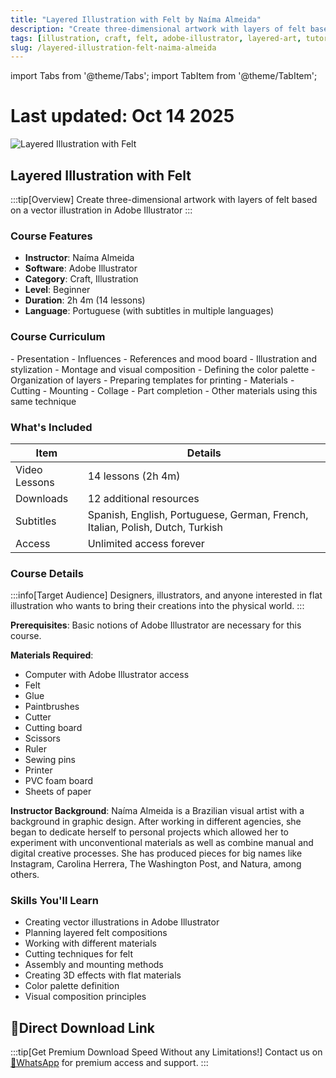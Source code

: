 ```yaml
---
title: "Layered Illustration with Felt by Naíma Almeida"
description: "Create three-dimensional artwork with layers of felt based on a vector illustration in Adobe Illustrator"
tags: [illustration, craft, felt, adobe-illustrator, layered-art, tutorial]
slug: /layered-illustration-felt-naima-almeida
---
```


import Tabs from '@theme/Tabs';
import TabItem from '@theme/TabItem';

# Last updated: Oct 14 2025

![Layered Illustration with Felt](https://imgproxy.domestika.org/unsafe/rt:fill/f:webp/s:480:270/plain/src://course-covers/000/002/246/2246-original.jpg?1629900643)

## Layered Illustration with Felt

:::tip[Overview]
Create three-dimensional artwork with layers of felt based on a vector illustration in Adobe Illustrator
:::

### Course Features
- **Instructor**: Naíma Almeida
- **Software**: Adobe Illustrator
- **Category**: Craft, Illustration
- **Level**: Beginner
- **Duration**: 2h 4m (14 lessons)
- **Language**: Portuguese (with subtitles in multiple languages)

### Course Curriculum

<Tabs>
<TabItem value="unit1" label="U1: Introduction">
- Presentation
- Influences
</TabItem>
<TabItem value="unit2" label="U2: Creating the Illustration">
- References and mood board
- Illustration and stylization
- Montage and visual composition
- Defining the color palette
- Organization of layers
- Preparing templates for printing
</TabItem>
<TabItem value="unit3" label="U3: From Illustration to Felt">
- Materials
- Cutting
- Mounting
- Collage
</TabItem>
<TabItem value="unit4" label="U4: Finalization">
- Part completion
- Other materials using this same technique
</TabItem>
</Tabs>

### What's Included

| Item | Details |
|------|---------|
| Video Lessons | 14 lessons (2h 4m) |
| Downloads | 12 additional resources |
| Subtitles | Spanish, English, Portuguese, German, French, Italian, Polish, Dutch, Turkish |
| Access | Unlimited access forever |

### Course Details

:::info[Target Audience]
Designers, illustrators, and anyone interested in flat illustration who wants to bring their creations into the physical world.
:::

**Prerequisites**: Basic notions of Adobe Illustrator are necessary for this course.

**Materials Required**:
- Computer with Adobe Illustrator access
- Felt
- Glue
- Paintbrushes
- Cutter
- Cutting board
- Scissors
- Ruler
- Sewing pins
- Printer
- PVC foam board
- Sheets of paper

**Instructor Background**: Naíma Almeida is a Brazilian visual artist with a background in graphic design. After working in different agencies, she began to dedicate herself to personal projects which allowed her to experiment with unconventional materials as well as combine manual and digital creative processes. She has produced pieces for big names like Instagram, Carolina Herrera, The Washington Post, and Natura, among others.

### Skills You'll Learn

- Creating vector illustrations in Adobe Illustrator
- Planning layered felt compositions
- Working with different materials
- Cutting techniques for felt
- Assembly and mounting methods
- Creating 3D effects with flat materials
- Color palette definition
- Visual composition principles

## 🚀Direct Download Link
:::tip[Get Premium Download Speed Without any Limitations!]
Contact us on [💬WhatsApp](https://wa.me/+8613237610083) for premium  access and support.
:::
